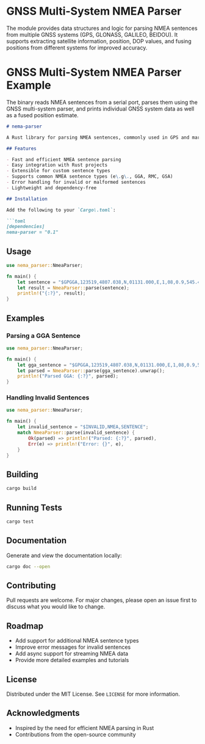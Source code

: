 # GNSS Multi-System NMEA Parser

The module provides data structures and logic for parsing NMEA sentences from multiple GNSS systems
(GPS, GLONASS, GALILEO, BEIDOU). It supports extracting satellite information, position, DOP values,
and fusing positions from different systems for improved accuracy.  

# GNSS Multi-System NMEA Parser Example

The binary reads NMEA sentences from a serial port, parses them using the GNSS multi-system parser,
and prints individual GNSS system data as well as a fused position estimate.  


```markdown
# nema-parser

A Rust library for parsing NMEA sentences, commonly used in GPS and marine navigation systems.

## Features

- Fast and efficient NMEA sentence parsing
- Easy integration with Rust projects
- Extensible for custom sentence types
- Supports common NMEA sentence types (e\.g\., GGA, RMC, GSA)
- Error handling for invalid or malformed sentences
- Lightweight and dependency-free

## Installation

Add the following to your `Cargo\.toml`:

```toml
[dependencies]
nema-parser = "0.1"
```

## Usage

```rust
use nema_parser::NmeaParser;

fn main() {
    let sentence = "$GPGGA,123519,4807.038,N,01131.000,E,1,08,0.9,545.4,M,46.9,M,,*47";
    let result = NmeaParser::parse(sentence);
    println!("{:?}", result);
}
```

## Examples

### Parsing a GGA Sentence

```rust
use nema_parser::NmeaParser;

fn main() {
    let gga_sentence = "$GPGGA,123519,4807.038,N,01131.000,E,1,08,0.9,545.4,M,46.9,M,,*47";
    let parsed = NmeaParser::parse(gga_sentence).unwrap();
    println!("Parsed GGA: {:?}", parsed);
}
```

### Handling Invalid Sentences

```rust
use nema_parser::NmeaParser;

fn main() {
    let invalid_sentence = "$INVALID,NMEA,SENTENCE";
    match NmeaParser::parse(invalid_sentence) {
        Ok(parsed) => println!("Parsed: {:?}", parsed),
        Err(e) => println!("Error: {}", e),
    }
}
```

## Building

```sh
cargo build
```

## Running Tests

```sh
cargo test
```

## Documentation

Generate and view the documentation locally:

```sh
cargo doc --open
```

## Contributing

Pull requests are welcome\. For major changes, please open an issue first to discuss what you would like to change\.

## Roadmap

- Add support for additional NMEA sentence types
- Improve error messages for invalid sentences
- Add async support for streaming NMEA data
- Provide more detailed examples and tutorials

## License

Distributed under the MIT License\. See `LICENSE` for more information\.

## Acknowledgments

- Inspired by the need for efficient NMEA parsing in Rust
- Contributions from the open-source community
```

